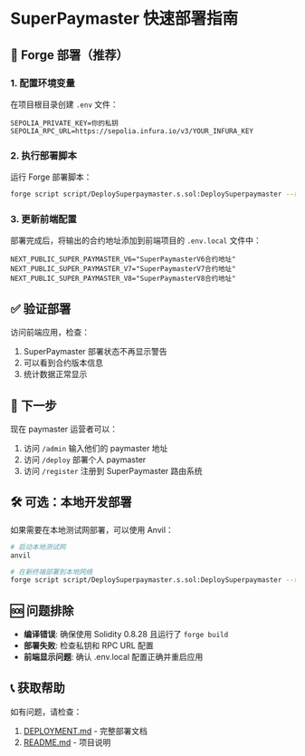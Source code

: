 # SuperPaymaster 快速部署指南

## 🚀 Forge 部署（推荐）

### 1. 配置环境变量
在项目根目录创建 `.env` 文件：

```env
SEPOLIA_PRIVATE_KEY=你的私钥
SEPOLIA_RPC_URL=https://sepolia.infura.io/v3/YOUR_INFURA_KEY
```

### 2. 执行部署脚本
运行 Forge 部署脚本：

```bash
forge script script/DeploySuperpaymaster.s.sol:DeploySuperpaymaster --rpc-url $SEPOLIA_RPC_URL --private-key $SEPOLIA_PRIVATE_KEY --broadcast --verify
```

### 3. 更新前端配置
部署完成后，将输出的合约地址添加到前端项目的 `.env.local` 文件中：

```env
NEXT_PUBLIC_SUPER_PAYMASTER_V6="SuperPaymasterV6合约地址"
NEXT_PUBLIC_SUPER_PAYMASTER_V7="SuperPaymasterV7合约地址"  
NEXT_PUBLIC_SUPER_PAYMASTER_V8="SuperPaymasterV8合约地址"
```

## ✅ 验证部署

访问前端应用，检查：
1. SuperPaymaster 部署状态不再显示警告
2. 可以看到合约版本信息
3. 统计数据正常显示

## 🔄 下一步

现在 paymaster 运营者可以：
1. 访问 `/admin` 输入他们的 paymaster 地址
2. 访问 `/deploy` 部署个人 paymaster  
3. 访问 `/register` 注册到 SuperPaymaster 路由系统

## 🛠 可选：本地开发部署

如果需要在本地测试网部署，可以使用 Anvil：

```bash
# 启动本地测试网
anvil

# 在新终端部署到本地网络
forge script script/DeploySuperpaymaster.s.sol:DeploySuperpaymaster --rpc-url http://127.0.0.1:8545 --private-key 0xac0974bec39a17e36ba4a6b4d238ff944bacb478cbed5efcae784d7bf4f2ff80 --broadcast
```

## 🆘 问题排除

- **编译错误**: 确保使用 Solidity 0.8.28 且运行了 `forge build`
- **部署失败**: 检查私钥和 RPC URL 配置
- **前端显示问题**: 确认 .env.local 配置正确并重启应用

## 📞 获取帮助

如有问题，请检查：
1. [DEPLOYMENT.md](./DEPLOYMENT.md) - 完整部署文档
2. [README.md](./README.md) - 项目说明